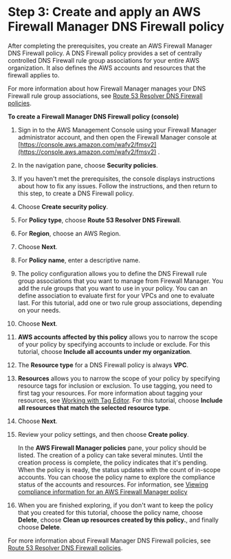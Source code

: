 # Step 3: Create and apply an AWS Firewall Manager DNS Firewall policy<a name="get-started-fms-dns-firewall-create-policy"></a>

After completing the prerequisites, you create an AWS Firewall Manager DNS Firewall policy\. A DNS Firewall policy provides a set of centrally controlled DNS Firewall rule group associations for your entire AWS organization\. It also defines the AWS accounts and resources that the firewall applies to\. 

For more information about how Firewall Manager manages your DNS Firewall rule group associations, see [Route 53 Resolver DNS Firewall policies](dns-firewall-policies.md)\.<a name="get-started-fms-dns-firewall-create-policy-procedure"></a>

**To create a Firewall Manager DNS Firewall policy \(console\)**

1. Sign in to the AWS Management Console using your Firewall Manager administrator account, and then open the Firewall Manager console at [https://console.aws.amazon.com/wafv2/fmsv2](https://console.aws.amazon.com/wafv2/fmsv2) \. 

1. In the navigation pane, choose **Security policies**\. 

1. If you haven't met the prerequisites, the console displays instructions about how to fix any issues\. Follow the instructions, and then return to this step, to create a DNS Firewall policy\. 

1. Choose **Create security policy**\.

1. For **Policy type**, choose **Route 53 Resolver DNS Firewall**\. 

1. For **Region**, choose an AWS Region\. 

1. Choose **Next**\.

1. For **Policy name**, enter a descriptive name\. 

1. The policy configuration allows you to define the DNS Firewall rule group associations that you want to manage from Firewall Manager\. You add the rule groups that you want to use in your policy\. You can an define association to evaluate first for your VPCs and one to evaluate last\. For this tutorial, add one or two rule group associations, depending on your needs\. 

1. Choose **Next**\.

1. **AWS accounts affected by this policy** allows you to narrow the scope of your policy by specifying accounts to include or exclude\. For this tutorial, choose **Include all accounts under my organization**\. 

1. The **Resource type** for a DNS Firewall policy is always **VPC**\. 

1. **Resources** allows you to narrow the scope of your policy by specifying resource tags for inclusion or exclusion\. To use tagging, you need to first tag your resources\. For more information about tagging your resources, see [Working with Tag Editor](https://docs.aws.amazon.com/awsconsolehelpdocs/latest/gsg/tag-editor.html)\. For this tutorial, choose **Include all resources that match the selected resource type**\. 

1. Choose **Next**\.

1. Review your policy settings, and then choose **Create policy**\.

   In the **AWS Firewall Manager policies** pane, your policy should be listed\. The creation of a policy can take several minutes\. Until the creation process is complete, the policy indicates that it's pending\. When the policy is ready, the status updates with the count of in\-scope accounts\. You can choose the policy name to explore the compliance status of the accounts and resources\. For information, see [Viewing compliance information for an AWS Firewall Manager policy](fms-compliance.md)

1. When you are finished exploring, if you don't want to keep the policy that you created for this tutorial, choose the policy name, choose **Delete**, choose **Clean up resources created by this policy\.**, and finally choose **Delete**\. 

For more information about Firewall Manager DNS Firewall policies, see [Route 53 Resolver DNS Firewall policies](dns-firewall-policies.md)\.